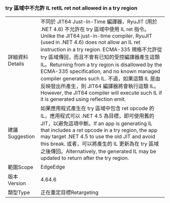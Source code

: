 ### <a name="il-ret-not-allowed-in-a-try-region"></a><span data-ttu-id="89fa7-101">try 區域中不允許 IL ret</span><span class="sxs-lookup"><span data-stu-id="89fa7-101">IL ret not allowed in a try region</span></span>

|   |   |
|---|---|
|<span data-ttu-id="89fa7-102">詳細資料</span><span class="sxs-lookup"><span data-stu-id="89fa7-102">Details</span></span>|<span data-ttu-id="89fa7-103">不同於 JIT64 Just-In-Time 編譯器，RyuJIT (用於 .NET 4.6) 不允許在 try 區域中使用 IL ret 指令。</span><span class="sxs-lookup"><span data-stu-id="89fa7-103">Unlike the JIT64 just-in-time compiler, RyuJIT (used in .NET 4.6) does not allow an IL ret instruction in a try region.</span></span> <span data-ttu-id="89fa7-104">ECMA-335 規格不允許從 try 區域傳回，而且不會有已知的受控編譯器產生這類 IL。</span><span class="sxs-lookup"><span data-stu-id="89fa7-104">Returning from a try region is disallowed by the ECMA-335 specification, and no known managed compiler generates such IL.</span></span> <span data-ttu-id="89fa7-105">不過，如果這類 IL 是由反映發出所產生，則 JIT64 編譯器將會執行這類 IL。</span><span class="sxs-lookup"><span data-stu-id="89fa7-105">However, the JIT64 compiler will execute such IL if it is generated using reflection emit.</span></span>|
|<span data-ttu-id="89fa7-106">建議</span><span class="sxs-lookup"><span data-stu-id="89fa7-106">Suggestion</span></span>|<span data-ttu-id="89fa7-107">如果應用程式產生在 try 區域中包含 ret opcode 的 IL，應用程式可以 .NET 4.5 為目標，即可使用舊的 JIT，以避免這項中斷。</span><span class="sxs-lookup"><span data-stu-id="89fa7-107">If an app is generating IL that includes a ret opcode in a try region, the app may target .NET 4.5 to use the old JIT and avoid this break.</span></span> <span data-ttu-id="89fa7-108">或者，可以將產生的 IL 更新為在 try 區域之後傳回。</span><span class="sxs-lookup"><span data-stu-id="89fa7-108">Alternatively, the generated IL may be updated to return after the try region.</span></span>|
|<span data-ttu-id="89fa7-109">範圍</span><span class="sxs-lookup"><span data-stu-id="89fa7-109">Scope</span></span>|<span data-ttu-id="89fa7-110">Edge</span><span class="sxs-lookup"><span data-stu-id="89fa7-110">Edge</span></span>|
|<span data-ttu-id="89fa7-111">版本</span><span class="sxs-lookup"><span data-stu-id="89fa7-111">Version</span></span>|<span data-ttu-id="89fa7-112">4.6</span><span class="sxs-lookup"><span data-stu-id="89fa7-112">4.6</span></span>|
|<span data-ttu-id="89fa7-113">類型</span><span class="sxs-lookup"><span data-stu-id="89fa7-113">Type</span></span>|<span data-ttu-id="89fa7-114">正在重定目標</span><span class="sxs-lookup"><span data-stu-id="89fa7-114">Retargeting</span></span>|

